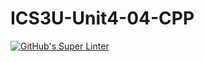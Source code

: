 # ICS3U-Unit4-04-CPP

[![GitHub's Super Linter](https:/Michael-Zagon/ICS3U-Unit4-04-CPP/github.com//workflows/GitHub's%20Super%20Linter/badge.svg)](https://github.com/Michael-Zagon/ICS3U-Unit4-04-CPP/actions)
